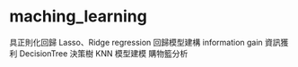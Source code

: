 # maching_learning

具正則化回歸 Lasso、Ridge regression 回歸模型建構
information gain 資訊獲利
DecisionTree 決策樹
KNN 模型建模
購物籃分析